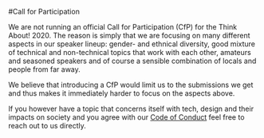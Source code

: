 #Call for Participation

We are not running an official Call for Participation (CfP) for the Think About! 2020. The reason is simply that we are focusing on many different aspects in our speaker lineup: gender- and ethnical diversity, good mixture of technical and non-technical topics that work with each other, amateurs and seasoned speakers and of course a sensible combination of locals and people from far away.

We believe that introducing a CfP would limit us to the submissions we get and thus makes it immediately harder to focus on the aspects above.

If you however have a topic that concerns itself with tech, design and their impacts on society and you agree with our [Code of Conduct](https://think-about.io/consensus.html#coc) feel free to reach out to us directly.
